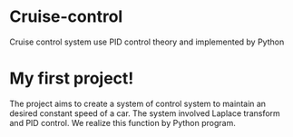 # Cruise-control
Cruise control system use PID control theory and implemented by Python
# My first project!


The project aims to create a system of control system to maintain an desired constant speed of a car. The system involved Laplace transform and PID control. We realize this function by Python program.
